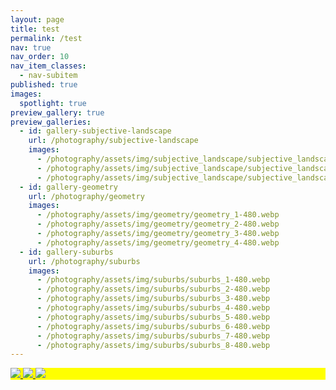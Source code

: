 ```yaml
---
layout: page
title: test
permalink: /test
nav: true
nav_order: 10
nav_item_classes:
  - nav-subitem
published: true
images:
  spotlight: true
preview_gallery: true
preview_galleries:
  - id: gallery-subjective-landscape
    url: /photography/subjective-landscape
    images:
      - /photography/assets/img/subjective_landscape/subjective_landscape_1a-480.webp
      - /photography/assets/img/subjective_landscape/subjective_landscape_1b-480.webp
      - /photography/assets/img/subjective_landscape/subjective_landscape_1c-480.webp
  - id: gallery-geometry
    url: /photography/geometry
    images:
      - /photography/assets/img/geometry/geometry_1-480.webp
      - /photography/assets/img/geometry/geometry_2-480.webp
      - /photography/assets/img/geometry/geometry_3-480.webp
      - /photography/assets/img/geometry/geometry_4-480.webp
  - id: gallery-suburbs
    url: /photography/suburbs
    images:
      - /photography/assets/img/suburbs/suburbs_1-480.webp
      - /photography/assets/img/suburbs/suburbs_2-480.webp
      - /photography/assets/img/suburbs/suburbs_3-480.webp
      - /photography/assets/img/suburbs/suburbs_4-480.webp
      - /photography/assets/img/suburbs/suburbs_5-480.webp
      - /photography/assets/img/suburbs/suburbs_6-480.webp
      - /photography/assets/img/suburbs/suburbs_7-480.webp
      - /photography/assets/img/suburbs/suburbs_8-480.webp
---
```


<div id="gallery-subjective-landscape" class="preview-gallery"></div>
<div id="gallery-geometry" class="preview-gallery"></div>
<div id="gallery-suburbs" class="preview-gallery"></div>

<div class="spotlight-group spotlight-flex" style="background-color: yellow;">
    <span class="flex-divider"></span>
    <a class="spotlight" href="/photography/assets/img/subjective_landscape/subjective_landscape_3a.jpg">
        <img src="/photography/assets/img/subjective_landscape/subjective_landscape_3a-480.webp" />
    </a>
    <a class="spotlight" href="/photography/assets/img/subjective_landscape/subjective_landscape_3b.jpg">
        <img src="/photography/assets/img/subjective_landscape/subjective_landscape_3b-480.webp" />
    </a>
    <a class="spotlight" href="/photography/assets/img/subjective_landscape/subjective_landscape_3c.jpg">
        <img src="/photography/assets/img/subjective_landscape/subjective_landscape_3c-480.webp" />
    </a>
</div>
